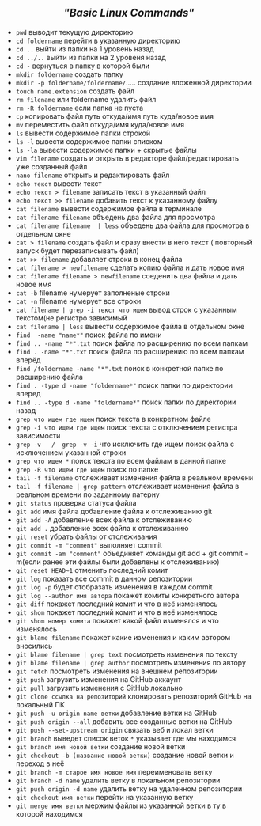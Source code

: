 <div align="center">

## ***"Basic Linux Commands"*** 
</div>

+ `pwd`   выводит текущую директорию
+ `cd foldername` перейти в указанную директорию
+ `cd ..`  выйти из папки на 1 уровень назад
+ `cd ../..` выйти из папки на 2 уровеня назад
+ `cd -` вернуться в папку в которой были
+ `mkdir foldername`  создать папку
+ `mkdir -p foldername/foldername/`..... создание вложенной директории
+ `touch name.extension` создать файл
+ `rm filename` или foldername удалить файл
+ `rm -R foldername`  если папка не пуста
+ `cp`   копировать файл путь откуда/имя   путь куда/новое имя
+ `mv` переместить файл откуда/имя   куда/новое имя
+ `ls` вывести содержимое папки строкой
+ `ls -l` вывести содержимое папки списком
+ `ls -la` вывести содержимое папки + скрытые файлы
+ `vim filename` создать и открыть в редакторе файл/редактировать уже созданный файл
+ `nano filename` открыть и редактировать файл
+ `echo текст`   вывести текст
+ `echo текст > filename` записать текст в указанный файл
+ `echo текст >> filename` добавить текст к указанному файлу 
+ `cat filename` вывести содержимое файла в терминале
+ `cat filename filename`  объедень два файла для просмотра
+ `cat filename filename  | less`  объедень два файла для просмотра в отдельном окне
+ `cat > filename` создать файл и сразу внести в него текст ( повторный запуск будет перезаписывать файл)
+ `cat >> filename` добавляет строки в конец файла
+ `cat filename > newfilename` сделать копию файла и дать новое имя
+ `cat filename filename > newfilename` соеденить два файла и дать новое имя
+ `cat -b` filenamе нумерует заполненые строки
+ `cat -n` filename нумерует все строки
+ `cat filename | grep -i текст что ищем`  вывод строк с указанным текстом(не регистро зависимый
+ `cat filename | less`  вывести содержимое файла в отдельном окне
+ `find  -name "name*"`  поиск файла по имени
+ `find .. -name "*".txt` поиск файла по расширению по всем папкам
+ `find . -name "*".txt` поиск файла по расширению по всем папкам вперёд
+ `find /foldername -name "*".txt` поиск в конкретной папке по расширению файла
+ `find . -type d -name "foldername*"` поиск папки по директории вперед 
+ `find .. -type d -name "foldername*"`  поиск папки по директории назад
+ `grep что ищем где ищем`  поиск текста в конкретном файле
+ `grep -i что ищем где ищем` поиск текста с отключением регистра зависимости
+ `grep -v   /  grep -v -i` что исключить где ищем поиск файла с исключением указанной строки
+ `grep что ищем *`   поиск текста по всем файлам в данной папке
+ `grep -R что ищем где ищем` поиск по папке
+ `tail -f filename` отслеживает изменения файла в реальном времени
+ `tail -f filename | grep pattern` отслеживает изменения файла в реальном времени по заданному патерну
+ `git status` проверка статуса файла
+ `git add` имя файла добавление файла к отслеживанию git
+ `git add -A`   добавление всех файла к отслеживанию
+ `git add .`   добавление всех файла к отслеживанию
+ `git reset` убрать файлы от отслеживания
+ `git commit -m "comment"` выполняет commit 
+ `git commit -am "comment"` объединяет команды git add + git commit -m(если ранее эти файлы были добавлены к отслеживанию)
+ `git reset HEAD~1` отменить последний комит
+ `git log` показать все commit  в данном репозитории
+ `git log -p` будет отобразать изменения в каждом commit
+ `git log --author имя автора` покажет комиты конкретного автора 
+ `git diff` покажет последний комит и что в неё изменялось
+ `git shom` покажет последний комит и что в неё изменялось
+ `git shom номер комита` покажет какой файл изменялся и что изменялось
+ `git blame filename` покажет какие изменения и каким автором вносились
+ `git blame filename | grep text` посмотреть изменения по тексту
+ `git blame filename | grep author` посмотреть изменения по автору
+ `git fetch` посмотреть изменения на внешнем репозитории
+ `git push` загрузить изменения на GitHub аккаунт
+ `git pull`  загрузить изменения c GitHub  локально
+ `git clone ссылка на репозиторий` клонировать репозиторий GitHub на локальный ПК
+ `git push -u origin name ветки`  добавление ветки на GitHub
+ `git push origin --all` добавить все созданные ветки на GitHub
+ `git push --set-upstream origin` связать веб и локал ветки
+ `git branch` выведет список веток `*` указывает где мы находимся
+ `git branch имя новой ветки` создание новой ветки
+ `git checkout -b (название новой ветки)` создание новой ветки и переход в неё
+ `git branch -m старое имя новое имя` переименовать ветку
+ `git branch -d name` удалить ветку в локальном репозитории
+ `git push origin -d name` удалить ветку на удаленном репозитории
+ `git checkout имя ветки` перейти на указанную ветку
+ `git merge имя ветки` мержим файлы из указанной ветки в ту в которой находимся
